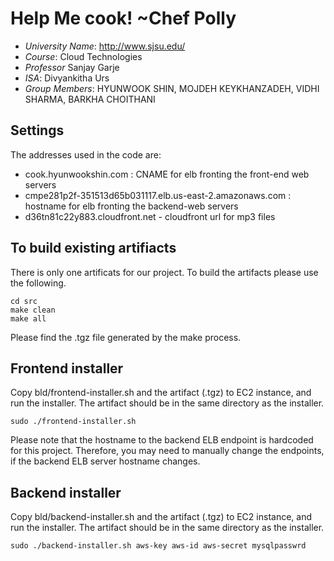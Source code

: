 
# Help Me cook! ~Chef Polly

- *University Name*: http://www.sjsu.edu/
- *Course*: Cloud Technologies
- *Professor* Sanjay Garje
- *ISA*: Divyankitha Urs
- *Group Members*: HYUNWOOK SHIN, MOJDEH KEYKHANZADEH, VIDHI SHARMA, BARKHA CHOITHANI

## Settings

The addresses used in the code are:
- cook.hyunwookshin.com : CNAME for elb fronting the front-end web servers
- cmpe281p2f-351513d65b031117.elb.us-east-2.amazonaws.com : hostname for elb fronting the backend-web servers 
- d36tn81c22y883.cloudfront.net - cloudfront url for mp3 files


## To build existing artifiacts

There is only one artificats for our project. To build the artifacts
please use the following.

```
cd src
make clean
make all

```
Please find the .tgz file generated by the make process.

## Frontend installer

Copy bld/frontend-installer.sh and the artifact (.tgz) to EC2 instance,
and run the installer. The artifact should be in the same directory as the installer.

```
sudo ./frontend-installer.sh
```
Please note that the hostname to the backend ELB endpoint is hardcoded for this project.
Therefore, you may need to manually change the endpoints, if the backend ELB
server hostname changes.

## Backend installer

Copy bld/backend-installer.sh and the artifact (.tgz) to EC2 instance,
and run the installer. The artifact should be in the same directory as the installer.

```
sudo ./backend-installer.sh aws-key aws-id aws-secret mysqlpasswrd

```

